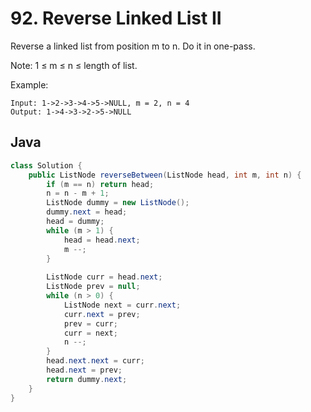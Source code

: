 # 92. Reverse Linked List II

Reverse a linked list from position m to n. Do it in one-pass.

Note: 1 ≤ m ≤ n ≤ length of list.

Example:
```
Input: 1->2->3->4->5->NULL, m = 2, n = 4
Output: 1->4->3->2->5->NULL
```

## Java
```java
class Solution {
    public ListNode reverseBetween(ListNode head, int m, int n) {
        if (m == n) return head;
        n = n - m + 1;
        ListNode dummy = new ListNode();
        dummy.next = head;
        head = dummy;
        while (m > 1) {
            head = head.next;
            m --;
        } 
        
        ListNode curr = head.next;
        ListNode prev = null;
        while (n > 0) {
            ListNode next = curr.next;
            curr.next = prev;
            prev = curr;
            curr = next;  
            n --;
        }
        head.next.next = curr;
        head.next = prev; 
        return dummy.next;
    }
}
```
